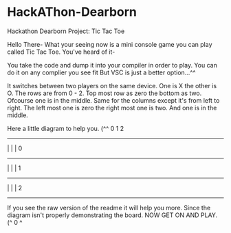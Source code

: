 # HackAThon-Dearborn
Hackathon Dearborn Project: Tic Tac Toe

Hello There-
What your seeing now is a mini console game you can play called Tic Tac Toe.
You've heard of it-

You take the code and dump it into your compiler in order to play. You can do it on any complier you see fit
But VSC is just a better option...^^

It switches between two players on the same device. 
One is X the other is O.
The rows are from 0 - 2. Top most row as zero the bottom as two. Ofcourse one is in the middle.
Same for the columns except it's from left to right. 
The left most one is zero the right most one is two. And one is in the middle. 

Here a little diagram to help you. (^^ 
0      1      2
_______________
|      |      |   0 
_______________
|      |      |   1
_______________
|      |      |   2 
_______________


If you see the raw version of the readme it will help you more. Since the diagram isn't properly demonstrating the board.
NOW GET ON AND PLAY. (^ 0 ^


